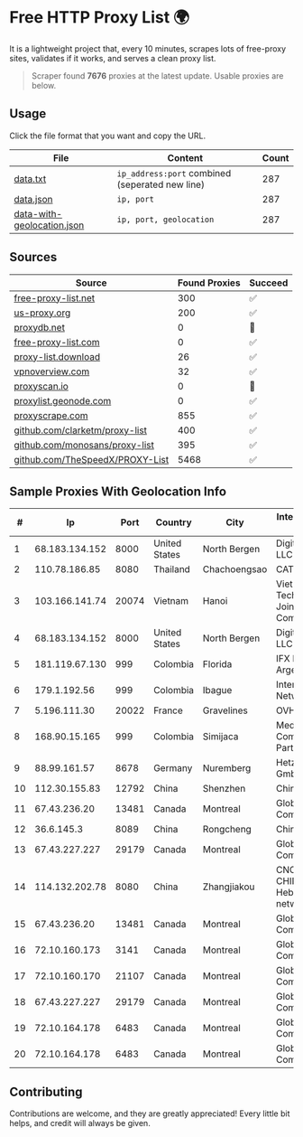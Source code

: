 
# Free HTTP Proxy List 🌍

It is a lightweight project that, every 10 minutes, scrapes lots of free-proxy sites, validates if it works, and serves a clean proxy list.


> Scraper found **7676** proxies at the latest update. Usable proxies are below.

## Usage

Click the file format that you want and copy the URL.


|File|Content|Count|
|----|-------|-----|
|[data.txt](https://raw.githubusercontent.com/themiralay/Proxy-List-World/master/data.txt)|`ip_address:port` combined (seperated new line)|287|
|[data.json](https://raw.githubusercontent.com/themiralay/Proxy-List-World/master/data.json)|`ip, port`|287|
|[data-with-geolocation.json](https://raw.githubusercontent.com/themiralay/Proxy-List-World/master/data-with-geolocation.json)|`ip, port, geolocation`|287|

## Sources

|Source|Found Proxies|Succeed|
|------|-------------|-------|
|[free-proxy-list.net](https://free-proxy-list.net)|300|✅|
|[us-proxy.org](https://www.us-proxy.org)|200|✅|
|[proxydb.net](http://proxydb.net)|0|🚫|
|[free-proxy-list.com](https://free-proxy-list.com/?page=&port=&type%5B%5D=http&type%5B%5D=https&up_time=0&search=Search)|0|✅|
|[proxy-list.download](https://www.proxy-list.download/HTTP)|26|✅|
|[vpnoverview.com](https://vpnoverview.com/privacy/anonymous-browsing/free-proxy-servers)|32|✅|
|[proxyscan.io](https://www.proxyscan.io)|0|🚫|
|[proxylist.geonode.com](https://proxylist.geonode.com/api/proxy-list?limit=300&page=1&sort_by=lastChecked&sort_type=desc&protocols=http,https)|0|✅|
|[proxyscrape.com](https://api.proxyscrape.com/v2/?request=displayproxies&protocol=http&timeout=10000&country=all&ssl=all&anonymity=all)|855|✅|
|[github.com/clarketm/proxy-list](https://raw.githubusercontent.com/clarketm/proxy-list/master/proxy-list-raw.txt)|400|✅|
|[github.com/monosans/proxy-list](https://raw.githubusercontent.com/monosans/proxy-list/main/proxies/http.txt)|395|✅|
|[github.com/TheSpeedX/PROXY-List](https://raw.githubusercontent.com/TheSpeedX/PROXY-List/master/http.txt)|5468|✅|


## Sample Proxies With Geolocation Info

|#|Ip|Port|Country|City|Internet Service Provider|
|-|--|----|-------|----|-------------------------|
|1|68.183.134.152|8000|United States|North Bergen|DigitalOcean, LLC|
|2|110.78.186.85|8080|Thailand|Chachoengsao|CAT-BB|
|3|103.166.141.74|20074|Vietnam|Hanoi|Viet NAM Cloud Technology Joint Stock Company|
|4|68.183.134.152|8000|United States|North Bergen|DigitalOcean, LLC|
|5|181.119.67.130|999|Colombia|Florida|IFX Networks Argentina S.R.L|
|6|179.1.192.56|999|Colombia|Ibague|InterNexa Global Network|
|7|5.196.111.30|20022|France|Gravelines|OVH SAS|
|8|168.90.15.165|999|Colombia|Simijaca|Media Commerce Partners S.A|
|9|88.99.161.57|8678|Germany|Nuremberg|Hetzner Online GmbH|
|10|112.30.155.83|12792|China|Shenzhen|China Mobile|
|11|67.43.236.20|13481|Canada|Montreal|GloboTech Communications|
|12|36.6.145.3|8089|China|Rongcheng|Chinanet|
|13|67.43.227.227|29179|Canada|Montreal|GloboTech Communications|
|14|114.132.202.78|8080|China|Zhangjiakou|CNC Group CHINA169 Hebei Province network|
|15|67.43.236.20|13481|Canada|Montreal|GloboTech Communications|
|16|72.10.160.173|3141|Canada|Montreal|GloboTech Communications|
|17|72.10.160.170|21107|Canada|Montreal|GloboTech Communications|
|18|67.43.227.227|29179|Canada|Montreal|GloboTech Communications|
|19|72.10.164.178|6483|Canada|Montreal|GloboTech Communications|
|20|72.10.164.178|6483|Canada|Montreal|GloboTech Communications|



## Contributing

Contributions are welcome, and they are greatly appreciated! Every
little bit helps, and credit will always be given.

